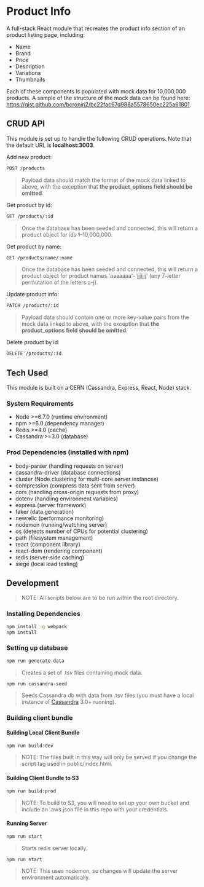 # Product Info

A full-stack React module that recreates the product info section of an product listing page, including:

- Name
- Brand
- Price
- Description
- Variations
- Thumbnails

Each of these components is populated with mock data for 10,000,000 products. A sample of the structure of the mock data can be found here: https://gist.github.com/bcronin2/bc22fac67d988a5578650ec225a61801.

## CRUD API

This module is set up to handle the following CRUD operations. Note that the default URL is **localhost:3003**.

Add new product:
```sh
POST /products
````
> Payload data should match the format of the mock data linked to above, with the exception that **the product_options field should be omitted**.

Get product by id:
```sh
GET /products/:id
```
> Once the database has been seeded and connected, this will return a product object for ids 1-10,000,000.

Get product by name:
```sh
GET /products/name/:name
```
> Once the database has been seeded and connected, this will return a product object for product names 'aaaaaaa'-'jjjjjjj' (any 7-letter permutation of the letters a-j).

Update product info:
```sh
PATCH /products/:id
```
> Payload data should contain one or more key-value pairs from the mock data linked to above, with the exception that **the product_options field should be omitted**.

Delete product by id:
```sh
DELETE /products/:id
```

## Tech Used

This module is built on a CERN (Cassandra, Express, React, Node) stack.

### System Requirements

- Node >=6.7.0 (runtime environment)
- npm >=6.0 (dependency manager)
- Redis >=4.0 (cache)
- Cassandra >=3.0 (database)

### Prod Dependencies (installed with npm)

- body-parser (handling requests on server)
- cassandra-driver (database connections)
- cluster (Node clustering for multi-core server instances)
- compression (compress data sent from server)
- cors (handling cross-origin requests from proxy)
- dotenv (handling environment variables)
- express (server framework)
- faker (data generation)
- newrelic (performance monitoring)
- nodemon (running/watching server)
- os (detects number of CPUs for potential clustering)
- path (filesystem management)
- react (component library)
- react-dom (rendering component)
- redis (server-side caching)
- siege (local load testing)

## Development

> NOTE: All scripts below are to be run within the root directory.

### Installing Dependencies

```sh
npm install -g webpack
npm install
```

### Setting up database

```sh
npm run generate-data
```
> Creates a set of .tsv files containing mock data.
```sh
npm run cassandra-seed
```
> Seeds Cassandra db with data from .tsv files (you must have a local instance of [Cassandra](http://cassandra.apache.org/download/) 3.0+ running).

### Building client bundle 

#### Building Local Client Bundle

```sh
npm run build:dev
```
> NOTE: The files built in this way will only be served if you change the script tag used in public/index.html.

#### Building Client Bundle to S3

```sh
npm run build:prod
```
> NOTE: To build to S3, you will need to set up your own bucket and include an .aws.json file in this repo with your credentials.

#### Running Server

```sh
npm run start
```
> Starts redis server locally.

```sh
npm run start
```
> NOTE: This uses nodemon, so changes will update the server environment automatically.
